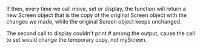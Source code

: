 

If then, every time we call move, set or display, the function will return a new Screen object that is the copy of the original Screen object with the changes we made, while the original Screen object keeps unchanged.



The second call to display couldn't print # among the output, cause the call to set would change the temporary copy, not myScreen.